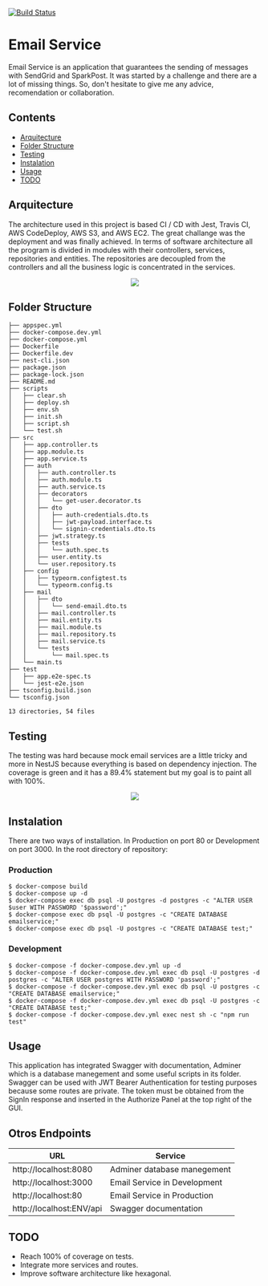 [![Build Status](https://travis-ci.com/vargas88hugo/email-service.svg?branch=master)](https://travis-ci.com/vargas88hugo/email-service)
# Email Service

Email Service is an application that guarantees the sending of messages with SendGrid and SparkPost. It was started by a challenge and there are a lot of missing things. So, don't hesitate to give me any advice, recomendation or collaboration.

## Contents
- [Arquitecture](#Arquitecture)
- [Folder Structure](#Folder)
- [Testing](#Testing)
- [Instalation](#Instalation)
- [Usage](#Usage)
- [TODO](#TODO)

<a name="Arquitecture"></a>
## Arquitecture
The architecture used in this project is based CI / CD with Jest, Travis CI, AWS CodeDeploy, AWS S3, and AWS EC2. The great challange was the deployment and was finally achieved. In terms of software architecture all the program is divided in modules with their controllers, services, repositories and entities. The repositories are decoupled from the controllers and all the business logic is concentrated in the services.
<div align="center">
<img align="center" src="https://i.imgur.com/3XL71bZ.png" />
</div>

<a name="Folder"></a>
## Folder Structure
```
├── appspec.yml
├── docker-compose.dev.yml
├── docker-compose.yml
├── Dockerfile
├── Dockerfile.dev
├── nest-cli.json
├── package.json
├── package-lock.json
├── README.md
├── scripts
│   ├── clear.sh
│   ├── deploy.sh
│   ├── env.sh
│   ├── init.sh
│   ├── script.sh
│   └── test.sh
├── src
│   ├── app.controller.ts
│   ├── app.module.ts
│   ├── app.service.ts
│   ├── auth
│   │   ├── auth.controller.ts
│   │   ├── auth.module.ts
│   │   ├── auth.service.ts
│   │   ├── decorators
│   │   │   └── get-user.decorator.ts
│   │   ├── dto
│   │   │   ├── auth-credentials.dto.ts
│   │   │   ├── jwt-payload.interface.ts
│   │   │   └── signin-credentials.dto.ts
│   │   ├── jwt.strategy.ts
│   │   ├── tests
│   │   │   └── auth.spec.ts
│   │   ├── user.entity.ts
│   │   └── user.repository.ts
│   ├── config
│   │   ├── typeorm.configtest.ts
│   │   └── typeorm.config.ts
│   ├── mail
│   │   ├── dto
│   │   │   └── send-email.dto.ts
│   │   ├── mail.controller.ts
│   │   ├── mail.entity.ts
│   │   ├── mail.module.ts
│   │   ├── mail.repository.ts
│   │   ├── mail.service.ts
│   │   └── tests
│   │       └── mail.spec.ts
│   └── main.ts
├── test
│   ├── app.e2e-spec.ts
│   └── jest-e2e.json
├── tsconfig.build.json
└── tsconfig.json

13 directories, 54 files

```
<a name="Testing"></a>
## Testing
The testing was hard because mock email services are a little tricky and more in NestJS because everything is based on dependency injection. The coverage is green and it has a 89.4% statement but my goal is to paint all with 100%.
<div align="center">
<img align="center" src="http://i.imgur.com/62kHPWl.png" />
</div>

<a name="Instalation"></a>
## Instalation
There are two ways of installation. In Production on port 80 or Development on port 3000. In the root directory of repository:
### Production
```
$ docker-compose build
$ docker-compose up -d
$ docker-compose exec db psql -U postgres -d postgres -c "ALTER USER $user WITH PASSWORD '$password';"
$ docker-compose exec db psql -U postgres -c "CREATE DATABASE emailservice;"
$ docker-compose exec db psql -U postgres -c "CREATE DATABASE test;"
```
### Development
```
$ docker-compose -f docker-compose.dev.yml up -d
$ docker-compose -f docker-compose.dev.yml exec db psql -U postgres -d postgres -c "ALTER USER postgres WITH PASSWORD 'password';"
$ docker-compose -f docker-compose.dev.yml exec db psql -U postgres -c "CREATE DATABASE emailservice;"
$ docker-compose -f docker-compose.dev.yml exec db psql -U postgres -c "CREATE DATABASE test;"
$ docker-compose -f docker-compose.dev.yml exec nest sh -c "npm run test"

```

<a name="Usage"></a>
## Usage
This application has integrated Swagger with documentation, Adminer which is a database manegement and some useful scripts in its folder. Swagger can be used with JWT Bearer Authentication for testing purposes because some routes are private. The token must be obtained from the SignIn response and inserted in the Authorize Panel at the top right of the GUI.
## Otros Endpoints
| URL | Service |
|-----|---------|
| http://localhost:8080 | Adminer database manegement |
| http://localhost:3000 | Email Service in Development |
| http://localhost:80 | Email Service in Production |
| http://localhost:ENV/api | Swagger documentation |

<a name="TODO"></a>
## TODO
* Reach 100% of coverage on tests.
* Integrate more services and routes.
* Improve software architecture like hexagonal.
